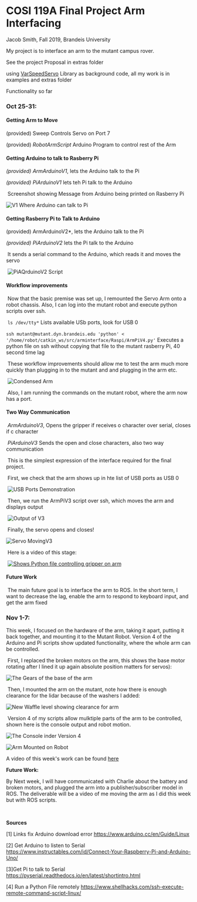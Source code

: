COSI 119A Final Project Arm Interfacing
===============

Jacob Smith, Fall 2019, Brandeis University

My project is to interface an arm to the mutant campus rover.

See the project Proposal in extras folder

using [VarSpeedServo](https://github.com/netlabtoolkit/VarSpeedServo) Library as background code, all my work is in examples and extras folder

Functionality so far

### Oct 25-31:

#### Getting Arm to Move

(provided)  Sweep Controls Servo on Port 7

(provided) *RobotArmScript* Arduino Program to control rest of the Arm

#### Getting Arduino to talk to Rasberry Pi

*(provided)  ArmArduinoV1*, lets the Arduino talk to the Pi

*(provided)  PiArduinoV1* lets teh Pi talk to the Arduino

​					Screenshot showing Message from Arduino being printed on Rasberry Pi

![V1 Where Arduino can talk to Pi](docs/V1.png)

#### **Getting Rasberry Pi to Talk to Arduino**

(provided)  ArmArduinoV2*, lets the Arduino talk to the Pi

*(provided)  PiArduinoV2* lets the Pi talk to the Arduino

​	It sends a serial command to the Arduino, which reads it and moves the servo

​	![PiAQrduinoV2 Script](docs/V2Script.png)

#### **Workflow improvements**			

​		Now that the basic premise was set up, I remounted the Servo Arm onto a robot chassis. Also, I can log into the mutant robot and execute python scripts over ssh. 

​				`ls /dev/tty*`		Lists available USb ports, look for USB 0

​				`ssh mutant@mutant.dyn.brandeis.edu 'python' < '/home/robot/catkin_ws/src/arminterface/Raspi/ArmPiV4.py'`      Executes a python file on ssh without copying that file to the mutant rasberry Pi, 40 second time lag

​		These workflow improvements should allow me to test the arm much more quickly than plugging in to the mutant and and plugging in the arm etc.

​			![Condensed Arm](docs/ArmCondensed.jpg)

​		Also, I am running the commands on the mutant robot, where the arm now has a port.

#### **Two Way Communication**

​		*ArmArduinoV3*, Opens the gripper if receives o character over serial, closes if c character

​		*PiArduinoV3* Sends the open and close characters, also two way communication

​		This is the simplest expression of the interface required for the final project.

​			First, we check that the arm shows up in hte list of USB ports as USB 0

​					![USB Ports Demonstration](docs/USBV3.gif)

​		Then, we run the ArmPiV3 script over ssh, which moves the arm and displays output

​					![Output of V3](docs/OutputV3.gif)

​			Finally, the servo opens and closes!

![Servo MovingV3](docs/ServoMovingV3.gif)

​					Here is a video of this stage:

​						 [![Shows Python file controlling gripper on  arm](http://img.youtube.com/vi/m0WW0uCtgWg/0.jpg)](http://www.youtube.com/watch?v=m0WW0uCtgWg "Two Way Arm Interfacing Video")



#### Future Work

​			The main future goal is to interface the arm to ROS. In the short term, I want to decrease the lag, enable the arm to respond to keyboard input, and get the arm fixed

### Nov 1-7:

This week, I focused on the hardware of the arm, taking it apart, putting it back together, and mounting it to the Mutant Robot. Version 4 of the Arduino and Pi scripts show updated functionality, where the whole arm can be controlled.

​	First, I replaced the broken motors on the arm, this shows the base motor rotating after I lined it up again 	absolute position matters for servos):

![The Gears of the base of the arm](docs/BaseMechanics.gif)

​	Then, I mounted the arm on the mutant, note how there is enough clearance for the lidar because of the 	washers I added:

![New Waffle level showing clearance for arm](/home/robot/catkin_ws/src/arminterface/docs/LidarMount.gif)

​	Version 4 of my scripts allow mulktiple parts of the arm to be controlled, shown here is the console output and robot motion.

![The Console inder Version 4](docs/V4Console.png)

![Arm Mounted on Robot](docs/ArmMount.gif)

A video of this week's work can be found [here](https://www.youtube.com/watch?v=U1VSVlQWPBY) 

**Future Work:**

By Next week, I will have communicated with Charlie about the battery and broken motors, and plugged the arm into a publisher/subscriber model in ROS. The deliverable will be a video of me moving the arm as I did this week but with ROS scripts.

​				

**Sources**			

[1] Links fix Arduino download error https://www.arduino.cc/en/Guide/Linux

[2] Get Arduino to listen to Serial https://www.instructables.com/id/Connect-Your-Raspberry-Pi-and-Arduino-Uno/

[3]Get Pi to talk to Serial https://pyserial.readthedocs.io/en/latest/shortintro.html

[4] Run a Python File remotely https://www.shellhacks.com/ssh-execute-remote-command-script-linux/

